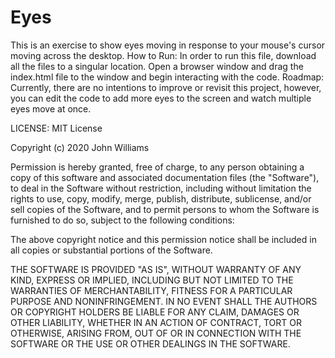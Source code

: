 # Eyes
This is an exercise to show eyes moving in response to your mouse's cursor moving across the desktop.
How to Run: In order to run this file, download all the files to a singular location. Open a browser window and drag the index.html file to the window and begin interacting with the code. Roadmap: Currently, there are no intentions to improve or revisit this project, however, you can edit the code to add more eyes to the screen and watch multiple eyes move at once. 

LICENSE: MIT License

Copyright (c) 2020 John Williams

Permission is hereby granted, free of charge, to any person obtaining a copy
of this software and associated documentation files (the "Software"), to deal
in the Software without restriction, including without limitation the rights
to use, copy, modify, merge, publish, distribute, sublicense, and/or sell
copies of the Software, and to permit persons to whom the Software is
furnished to do so, subject to the following conditions:

The above copyright notice and this permission notice shall be included in all
copies or substantial portions of the Software.

THE SOFTWARE IS PROVIDED "AS IS", WITHOUT WARRANTY OF ANY KIND, EXPRESS OR
IMPLIED, INCLUDING BUT NOT LIMITED TO THE WARRANTIES OF MERCHANTABILITY,
FITNESS FOR A PARTICULAR PURPOSE AND NONINFRINGEMENT. IN NO EVENT SHALL THE
AUTHORS OR COPYRIGHT HOLDERS BE LIABLE FOR ANY CLAIM, DAMAGES OR OTHER
LIABILITY, WHETHER IN AN ACTION OF CONTRACT, TORT OR OTHERWISE, ARISING FROM,
OUT OF OR IN CONNECTION WITH THE SOFTWARE OR THE USE OR OTHER DEALINGS IN THE
SOFTWARE.
